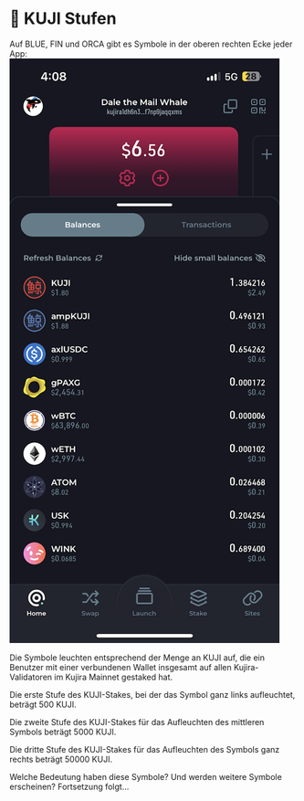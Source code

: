 # 🥇 KUJI Stufen

Auf BLUE, FIN und ORCA gibt es Symbole in der oberen rechten Ecke jeder App:  <img src="../../.gitbook/assets/image (10).png" alt="" data-size="line">&#x20;

Die Symbole leuchten entsprechend der Menge an KUJI auf, die ein Benutzer mit einer verbundenen Wallet insgesamt auf allen Kujira-Validatoren im Kujira Mainnet gestaked hat.

Die erste Stufe des KUJI-Stakes, bei der das Symbol ganz links aufleuchtet, beträgt 500 KUJI.

Die zweite Stufe des KUJI-Stakes für das Aufleuchten des mittleren Symbols beträgt 5000 KUJI.

Die dritte Stufe des KUJI-Stakes für das Aufleuchten des Symbols ganz rechts beträgt 50000 KUJI.

Welche Bedeutung haben diese Symbole? Und werden weitere Symbole erscheinen? Fortsetzung folgt...&#x20;
